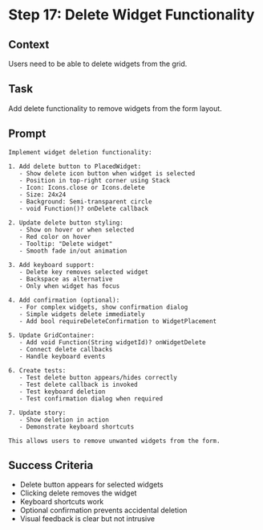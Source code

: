 # Step 17: Delete Widget Functionality

## Context
Users need to be able to delete widgets from the grid.

## Task
Add delete functionality to remove widgets from the form layout.

## Prompt
```text
Implement widget deletion functionality:

1. Add delete button to PlacedWidget:
   - Show delete icon button when widget is selected
   - Position in top-right corner using Stack
   - Icon: Icons.close or Icons.delete
   - Size: 24x24
   - Background: Semi-transparent circle
   - void Function()? onDelete callback

2. Update delete button styling:
   - Show on hover or when selected
   - Red color on hover
   - Tooltip: "Delete widget"
   - Smooth fade in/out animation

3. Add keyboard support:
   - Delete key removes selected widget
   - Backspace as alternative
   - Only when widget has focus

4. Add confirmation (optional):
   - For complex widgets, show confirmation dialog
   - Simple widgets delete immediately
   - Add bool requireDeleteConfirmation to WidgetPlacement

5. Update GridContainer:
   - Add void Function(String widgetId)? onWidgetDelete
   - Connect delete callbacks
   - Handle keyboard events

6. Create tests:
   - Test delete button appears/hides correctly
   - Test delete callback is invoked
   - Test keyboard deletion
   - Test confirmation dialog when required

7. Update story:
   - Show deletion in action
   - Demonstrate keyboard shortcuts

This allows users to remove unwanted widgets from the form.
```

## Success Criteria
- Delete button appears for selected widgets
- Clicking delete removes the widget
- Keyboard shortcuts work
- Optional confirmation prevents accidental deletion
- Visual feedback is clear but not intrusive